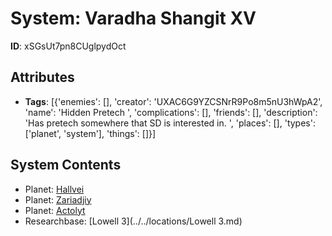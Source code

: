 # System: Varadha Shangit XV

**ID**: xSGsUt7pn8CUglpydOct

## Attributes
- **Tags**: [{'enemies': [], 'creator': 'UXAC6G9YZCSNrR9Po8m5nU3hWpA2', 'name': 'Hidden Pretech ', 'complications': [], 'friends': [], 'description': 'Has pretech somewhere that SD is interested in. ', 'places': [], 'types': ['planet', 'system'], 'things': []}]

## System Contents
- Planet: [Hallvei](../../planets/Hallvei.md)
- Planet: [Zariadjiy](../../planets/Zariadjiy.md)
- Planet: [Actolyt](../../planets/Actolyt.md)
- Researchbase: [Lowell 3](../../locations/Lowell 3.md)

